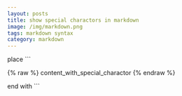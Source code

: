 ```yaml
---
layout: posts
title: show special charactors in markdown
image: /img/markdown.png
tags: markdown syntax
category: markdown
---
```


place \`\`\`

\{% raw %\} content_with_special_charactor \{% endraw %\}

end with \`\`\`

